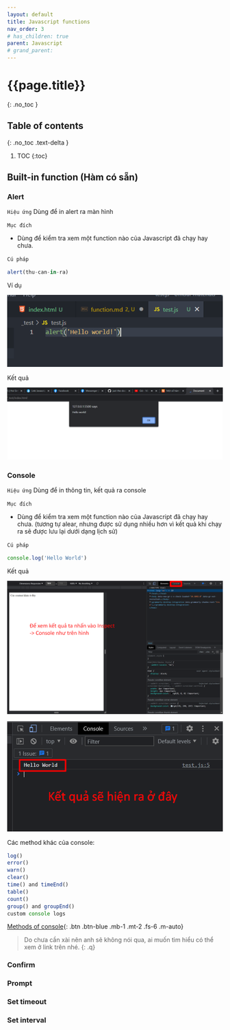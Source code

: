 ```yaml
---
layout: default
title: Javascript functions
nav_order: 3
# has_children: true
parent: Javascript
# grand_parent:
---
```


<!-- markdownlint-disable MD022 MD025-->
# {{page.title}}
{: .no_toc }

## Table of contents
{: .no_toc .text-delta }

1. TOC
{:toc}
<!-- markdownlint-enable MD022 MD025-->

## Built-in function (Hàm có sẵn)

### Alert

`Hiệu ứng` Dùng để in alert ra màn hình

`Mục đích`

- Dùng để kiểm tra xem một function nào của Javascript đã chạy hay chưa.

`Cú pháp`

```js
alert(thu-can-in-ra)
```

Ví dụ

![><](https://raw.githubusercontent.com/FTU2-Student-Association/official-materials/gh-pages/assets/images/function/Fri-17-Dec-2021-22-38-25.png)

Kết quả

![><](https://raw.githubusercontent.com/FTU2-Student-Association/official-materials/gh-pages/assets/images/function/Fri-17-Dec-2021-22-37-27.png)

### Console

`Hiệu ứng` Dùng để in thông tin, kết quả ra console

`Mục đích`

- Dùng để kiểm tra xem một function nào của Javascript đã chạy hay chưa. (tương tự alear, nhưng được sử dụng nhiều hơn vì kết quả khi chạy ra sẽ được lưu lại dưới dạng lịch sử)

`Cú pháp`

```js
console.log('Hello World')
```

Kết quả

![><](https://raw.githubusercontent.com/FTU2-Student-Association/official-materials/gh-pages/assets/images/function/Fri-17-Dec-2021-22-42-10.png)

![><](https://raw.githubusercontent.com/FTU2-Student-Association/official-materials/gh-pages/assets/images/function/Fri-17-Dec-2021-22-42-50.png)

Các method khác của console:

```js
log()
error()
warn()
clear()
time() and timeEnd()
table()
count()
group() and groupEnd()
custom console logs
```

[Methods of console](https://www.geeksforgeeks.org/console-in-javascript/){: .btn .btn-blue .mb-1 .mt-2 .fs-6 .m-auto}

>Do chưa cần xài nên anh sẽ không nói qua, ai muốn tìm hiểu có thể xem ở link trên nhé.
{: .q}

### Confirm

### Prompt

### Set timeout

### Set interval
